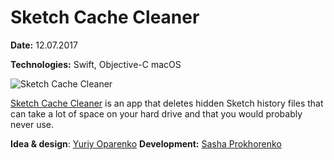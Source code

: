 # Sketch Cache Cleaner

**Date:** 12.07.2017

**Technologies:** Swift, Objective-C macOS

![Sketch Cache Cleaner](https://miro.medium.com/max/2502/1*qAeDUBnObSlzhtIs0Cwoug.png)

[Sketch Cache Cleaner](https://www.producthunt.com/posts/sketch-cache-cleaner) is an app that deletes hidden Sketch history files that can take a lot of space on your hard drive and that you would probably never use.

**Idea & design**: [Yuriy Oparenko](http://oparenko.com)
**Development:** [Sasha Prokhorenko](https://minikin.me)
